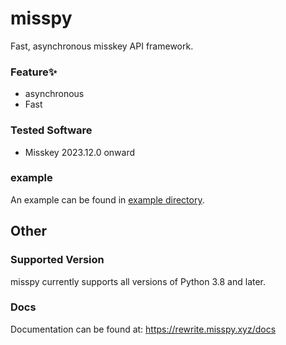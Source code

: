 # misspy
Fast, asynchronous misskey API framework.

### Feature✨
- asynchronous
- Fast

### Tested Software
- Misskey 2023.12.0 onward

### example
An example can be found in [example directory](/example).

## Other

### Supported Version
misspy currently supports all versions of Python 3.8 and later.

### Docs
Documentation can be found at: https://rewrite.misspy.xyz/docs
